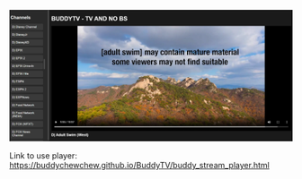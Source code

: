 ![image](https://github.com/BuddyChewChew/BuddyTV/blob/main/Screenshot%202024-10-14%20010149.png)

Link to use player: https://buddychewchew.github.io/BuddyTV/buddy_stream_player.html
